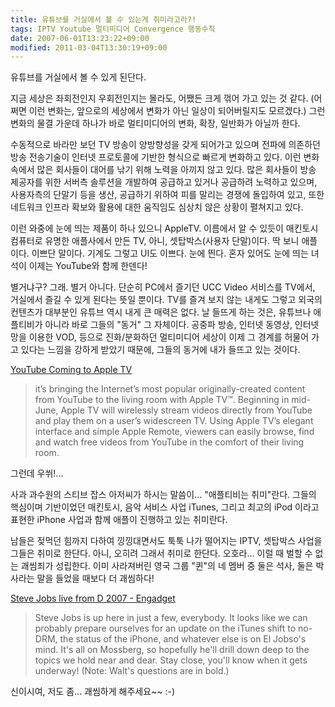 ```yaml
---
title: 유튜브를 거실에서 볼 수 있는게 취미라고라?!
tags: IPTV Youtube 멀티미디어 Convergence 행동수칙
date: 2007-06-01T13:23:22+09:00
modified: 2011-03-04T13:30:19+09:00
---
```

유튜브를 거실에서 볼 수 있게 된단다.

지금 세상은 좌회전인지 우회전인지는 몰라도, 어쨌든 크게 꺾어 가고 있는
것 같다. (어쩌면 이런 변화는, 앞으로의 세상에서 변화가 아닌 일상이
되어버릴지도 모르겠다.) 그런 변화의 물결 가운데 하나가 바로 멀티미디어의
변화, 확장, 일반화가 아닐까 한다.

수동적으로 바라만 보던 TV 방송이 양방향성을 갖게 되어가고 있으며 전파에
의존하던 방송 전송기술이 인터넷 프로토콜에 기반한 형식으로 빠르게
변화하고 있다. 이런 변화 속에서 많은 회사들이 대어를 낚기 위해 노력을
아끼지 않고 있다. 많은 회사들이 방송 제공자를 위한 서버측 솔루션을
개발하여 공급하고 있거나 공급하려 노력하고 있으며, 사용자측의 단말기 등을
생산, 공급하기 위하여 피를 말리는 경쟁에 돌입하여 있고, 또한 네트워크
인프라 확보와 활용에 대한 움직임도 심상치 않은 상황이 펼쳐지고 있다.

이런 와중에 눈에 띄는 제품이 하나 있으니 AppleTV. 이름에서 알 수 있듯이
매킨토시 컴퓨터로 유명한 애플사에서 만든 TV, 아니, 셋탑박스(사용자 단말)이다.
딱 보니 애플이다. 이쁘단 말이다. 기계도 그렇고 UI도 이쁘다. 눈에 띈다.
혼자 있어도 눈에 띄는 녀석이 이제는 YouTube와 함께 한덴다!

별거냐구? 그래. 별거 아니다. 단순히 PC에서 즐기던 UCC Video 서비스를
TV에서, 거실에서 즐길 수 있게 된다는 뜻일 뿐이다. TV를 즐겨 보지 않는
내게도 그렇고 외국의 컨텐츠가 대부분인 유튜브 역시 내게 큰 매력은 없다.
날 들뜨게 하는 것은, 유튜브나 애플티비가 아니라 바로 그들의 "동거" 그
자체이다. 공중파 방송, 인터넷 동영상, 인터넷 망을 이용한 VOD, 등으로
진화/분화하던 멀티미디어 세상이 이제 그 경계를 허물어 가고 있다는 느낌을
강하게 받았기 때문에, 그들의 동거에 내가 들뜨고 있는 것이다.

[YouTube Coming to Apple TV](http://www.apple.com/pr/library/2007/05/30appletv.html)

> it’s bringing the Internet’s most popular originally-created content from YouTube to the living room with Apple TV™. Beginning in mid-June, Apple TV will wirelessly stream videos directly from YouTube and play them on a user’s widescreen TV. Using Apple TV’s elegant interface and simple Apple Remote, viewers can easily browse, find and watch free videos from YouTube in the comfort of their living room.

그런데 우쒸!...

사과 과수원의 스티브 잡스 아저씨가 하시는 말씀이... "애플티비는 취미"란다.
그들의 핵심이며 기반이었던 매킨토시, 음악 서비스 사업 iTunes, 그리고
최고의 iPod 이라고 표현한 iPhone 사업과 함께 애플이 진행하고 있는 취미란다.

남들은 젖먹던 힘까지 다하여 낑낑대면서도 툭툭 나가 떨어지는 IPTV, 셋탑박스
사업을 그들은 취미로 한단다. 아니, 오히려 그래서 취미로 한단다. 오호라...
이럴 때 벌할 수 없는 괘씸죄가 성립한다. 이미 사라져버린 영국 그룹 "퀸"의
네 멤버 중 둘은 석사, 둘은 박사라는 말을 들었을 때보다 더 괘씸하다!

[Steve Jobs live from D 2007 - Engadget](http://www.engadget.com/2007/05/30/steve-jobs-live-from-d-2007/)

> Steve Jobs is up here in just a few, everybody. It looks like we can probably prepare ourselves for an update on the iTunes shift to no-DRM, the status of the iPhone, and whatever else is on El Jobso's mind. It's all on Mossberg, so hopefully he'll drill down deep to the topics we hold near and dear. Stay close, you'll know when it gets underway! (Note: Walt's questions are in bold.)

신이시여, 저도 좀... 괘씸하게 해주세요~~ :-)

